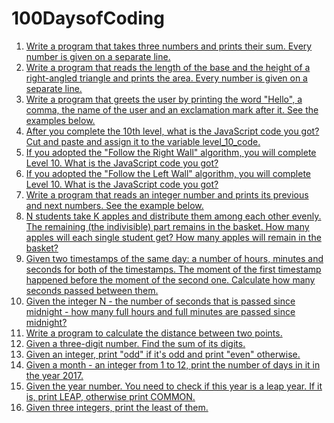 # 100DaysofCoding

1) [Write a program that takes three numbers and prints their sum. Every number is given on a separate line.
](https://github.com/ashwinvishal26/100DaysofCoding/blob/master/1%201%20Input%20print%20Sum%20of%20three%20numbers.md)
2) [Write a program that reads the length of the base and the height of a right-angled triangle and prints the area. Every number is given on a separate line.](https://github.com/ashwinvishal26/100DaysofCoding/blob/master/1%202%20Input%20print%20Area%20of%20right%20triangle.md)
3) [Write a program that greets the user by printing the word "Hello", a comma, the name of the user and an exclamation mark after it. See the examples below.
](https://github.com/ashwinvishal26/100DaysofCoding/blob/master/1%203%20Input%20print%20Hello%20Harry.md)
4) [After you complete the 10th level, what is the JavaScript code you got? 
Cut and paste and assign it to the variable level_10_code.](https://github.com/ashwinvishal26/100DaysofCoding/blob/master/0%201%20Level10.md)
5) [If you adopted the "Follow the Right Wall" algorithm, you will complete Level 10. 
What is the JavaScript code you got? ](https://github.com/ashwinvishal26/100DaysofCoding/blob/master/0%202%20HugRight.md)
6) [If you adopted the "Follow the Left Wall" algorithm, you will complete Level 10. 
What is the JavaScript code you got? ](https://github.com/ashwinvishal26/100DaysofCoding/blob/master/0%203%20HugLeft.md)
7) [Write a program that reads an integer number and prints its previous and next numbers. See the example below.
](https://github.com/ashwinvishal26/100DaysofCoding/blob/master/1%204%20Input%20print%20Previous%20and%20next.md)
8) [N students take K apples and distribute them among each other evenly. The remaining (the indivisible) part remains in the basket. How many apples will each single student get? How many apples will remain in the basket?](https://github.com/ashwinvishal26/100DaysofCoding/blob/master/1%205%20Input%20print%20Apple%20sharing.md)
9) [Given two timestamps of the same day: a number of hours, minutes and seconds for both of the timestamps. The moment of the first timestamp happened before the moment of the second one. Calculate how many seconds passed between them.](https://github.com/ashwinvishal26/100DaysofCoding/blob/master/1%207%20Input%20print%20Two%20timestamps.md)
10) [Given the integer N - the number of seconds that is passed since midnight - how many full hours and full minutes are passed since midnight?](https://github.com/ashwinvishal26/100DaysofCoding/blob/master/1%206%20Input%20print%20Hours%20and%20minutes.md)
11) [Write a program to calculate the distance between two points.](https://github.com/ashwinvishal26/100DaysofCoding/blob/master/1%208%20Input%20print%20TwoPoints.md)
12) [Given a three-digit number. Find the sum of its digits.](https://github.com/ashwinvishal26/100DaysofCoding/blob/master/2%205%20Numbers%20Sum%20of%20digits.md)
13) [Given an integer, print "odd" if it's odd and print "even" otherwise.](https://github.com/ashwinvishal26/100DaysofCoding/blob/master/3%201%20If%20else%20Odd%20or%20even.md)
14) [Given a month - an integer from 1 to 12, print the number of days in it in the year 2017.](https://github.com/ashwinvishal26/100DaysofCoding/blob/master/3%209%20If%20else%20Days%20in%20month.md)
15) [Given the year number. You need to check if this year is a leap year. If it is, print LEAP, otherwise print COMMON.](https://github.com/ashwinvishal26/100DaysofCoding/blob/master/3%20J%20If%20else%20Leap%20year.md)
16) [Given three integers, print the least of them.
](https://github.com/ashwinvishal26/100DaysofCoding/blob/master/3%208%20If%20else%20Minimum%20of%20three%20numbers.md)

